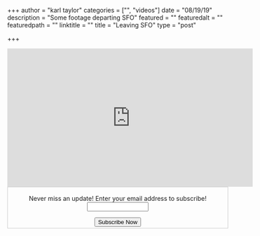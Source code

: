 +++
author = "karl taylor"
categories = ["", "videos"]
date = "08/19/19"
description = "Some footage departing SFO"
featured = ""
featuredalt = ""
featuredpath = ""
linktitle = ""
title = "Leaving SFO"
type = "post"

+++
<iframe width="560" height="315" src="https://www.youtube.com/embed/lnRO9dxAjLE&modestbranding=1" frameborder="0" allow="accelerometer; autoplay; encrypted-media; gyroscope; picture-in-picture" allowfullscreen></iframe>

<form style="border:1px solid #ccc;padding:3px;text-align: center;" action="https://tinyletter.com/karljtaylor" method="post" target="popupwindow" onsubmit="window.open('https://tinyletter.com/karljtaylor', 'popupwindow', 'scrollbars=yes,width=800,height=600');return true" _lpchecked="1">
    <p style="
     display: flex;
     align-items: center;
     flex-direction: column;
 "><label for="tlemail">Never miss an update! Enter your email address to subscribe!</label>
      <input type="text" name="email" id="tlemail" style="
     width: 140px;
 "></p>
    <input type="hidden" value="1" name="embed"><input type="submit" value="Subscribe Now">
 </form>

